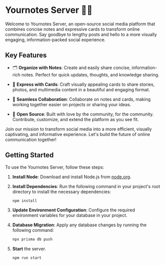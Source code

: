 # Yournotes Server 📝💌

Welcome to Yournotes Server, an open-source social media platform that combines concise notes and expressive cards to transform online communication. Say goodbye to lengthy posts and hello to a more visually engaging, information-packed social experience.

## Key Features

- 🗂 **Organize with Notes**: Create and easily share concise, information-rich notes. Perfect for quick updates, thoughts, and knowledge sharing.

- 💌 **Express with Cards**: Craft visually appealing cards to share stories, photos, and multimedia content in a beautiful and engaging format.

- 🔗 **Seamless Collaboration**: Collaborate on notes and cards, making working together easier on projects or sharing your ideas.

- 🧩 **Open Source**: Built with love by the community, for the community. Contribute, customize, and extend the platform as you see fit.

Join our mission to transform social media into a more efficient, visually captivating, and informative experience. Let's build the future of online communication together!

## Getting Started

To use the Yournotes Server, follow these steps:

1. **Install Node**: Download and install Node.js from [node.org](https://nodejs.org/).

2. **Install Dependencies**: Run the following command in your project's root directory to install the necessary dependencies:

   ```sh
   npm install
3. **Update Environment Configuration**: Configure the required environment variables for your database in your project.
4. **Database Migration**: Apply any database changes by running the following command:
  
   ```sh
   npx prisma db push
5. **Start** the server.
   ```sh
   npm run start
